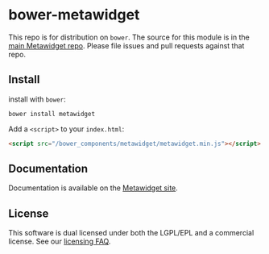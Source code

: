 # bower-metawidget

This repo is for distribution on `bower`. The source for this module is in the
[main Metawidget repo](https://github.com/metawidget/metawidget).
Please file issues and pull requests against that repo.

## Install

install with `bower`:

```shell
bower install metawidget
```

Add a `<script>` to your `index.html`:

```html
<script src="/bower_components/metawidget/metawidget.min.js"></script>
```

## Documentation

Documentation is available on the
[Metawidget site](http://metawidget.org/).

## License

This software is dual licensed under both the LGPL/EPL and a commercial license.
See our [licensing FAQ](http://metawidget.org/doc/faq/licensing.php).

